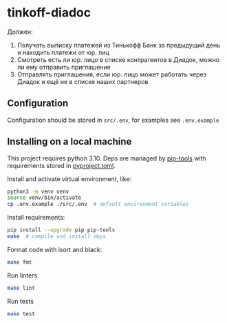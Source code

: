 # tinkoff-diadoc
Должен:
1. Получать выписку платежей из Тинькофф Банк за предыдущий день и находить платежи от юр. лиц
2. Смотреть есть ли юр. лицо в списке контрагентов в Диадок, можно ли ему отправить приглашение
3. Отправлять приглашения, если юр. лицо может работать через Диадок и ещё не в списке наших партнеров  

## Configuration
Configuration should be stored in `src/.env`, for examples see `.env.example`


## Installing on a local machine
This project requires python 3.10.
Deps are managed by [pip-tools](https://github.com/jazzband/pip-tools) with requirements stored in [pyproject.toml](https://github.com/jazzband/pip-tools#requirements-from-pyprojecttoml).

Install and activate virtual environment, like:
```bash
python3 -m venv venv
source venv/bin/activate
cp .env.example ./src/.env  # default environment variables
```

Install requirements:

```bash
pip install --upgrade pip pip-tools
make  # compile and install deps
```

Format code with isort and black:
```bash
make fmt
```

Run linters
```bash
make lint
```

Run tests
```bash
make test
```
